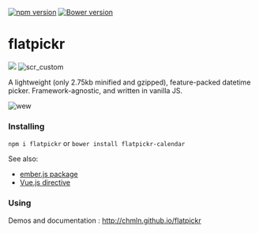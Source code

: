 [![npm version](https://badge.fury.io/js/flatpickr.svg)](https://badge.fury.io/js/flatpickr)
[![Bower version](https://badge.fury.io/bo/flatpickr-calendar.svg)](https://badge.fury.io/bo/flatpickr-calendar)

# flatpickr

 ![](https://cloud.githubusercontent.com/assets/11352152/12774092/8574034c-ca0f-11e5-9656-14711e806479.png)
![scr_custom](https://cloud.githubusercontent.com/assets/11352152/14218528/b80adb0a-f822-11e5-9e89-0020345fa80d.PNG)

A lightweight (only 2.75kb minified and gzipped), feature-packed datetime picker. 
Framework-agnostic, and written in vanilla JS.

![wew](https://cloud.githubusercontent.com/assets/11352152/13730755/d79b5c4a-e92e-11e5-9fc9-b4f1acd50abd.png)

### Installing

`npm i flatpickr` or `bower install flatpickr-calendar`

See also:
* [ember.js package](https://www.npmjs.com/package/ember-cli-flatpickr)
* [Vue.js directive](https://github.com/chmln/flatpickr/blob/gh-pages/src/flatpickr.vue.js)


### Using
Demos and documentation : http://chmln.github.io/flatpickr
